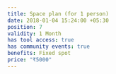 ```yaml
---
title: Space plan (for 1 person)
date: 2018-01-04 15:24:00 +05:30
position: 7
validity: 1 Month
has tool access: true
has community events: true
benefits: Fixed spot
price: "₹5000"
---
```


